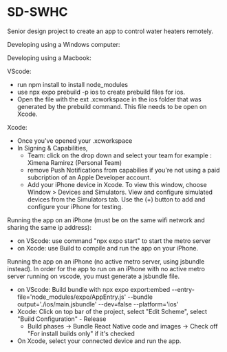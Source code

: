 # SD-SWHC
Senior design project to create an app to control water heaters remotely.

Developing using a Windows computer:


Developing using a Macbook:

VScode:
- run npm install to install node_modules
- use npx expo prebuild -p ios to create prebuild files for ios.
- Open the file with the ext .xcworkspace in the ios folder that was generated by the prebuild command. This file needs to be open on Xcode.

Xcode:
- Once you've opened your .xcworkspace 
- In Signing & Capabilities,
    - Team: click on the drop down and select your team for example : Ximena Ramirez (Personal Team)
    - remove Push Notifications from capabilies if you're not using a paid subcription of an Apple Developer account.
    - Add your iPhone device in Xcode. To view this window, choose Window > Devices and Simulators. View and configure simulated devices from the Simulators tab. Use the (+) button to add and configure your iPhone for testing.
 
Running the app on an iPhone (must be on the same wifi network and sharing the same ip address):
- on VScode: use command "npx expo start" to start the metro server
- on Xcode: use Build to compile and run the app on your iPhone.

Running the app on an iPhone (no active metro server, using jsbundle instead).
In order for the app to run on an iPhone with no active metro server running on vscode, you must generate a jsbundle file.
- on VScode: Build bundle with npx expo export:embed --entry-file='node_modules/expo/AppEntry.js' --bundle output='./ios/main.jsbundle' --dev=false --platform='ios'
- Xcode: Click on top bar of the project, select "Edit Scheme", select "Build Configuration" - Release
  -  Build phases -> Bundle React Native code and images -> Check off "For install builds only" if it's checked
- On Xcode, select your connected device and run the app.


  

  
